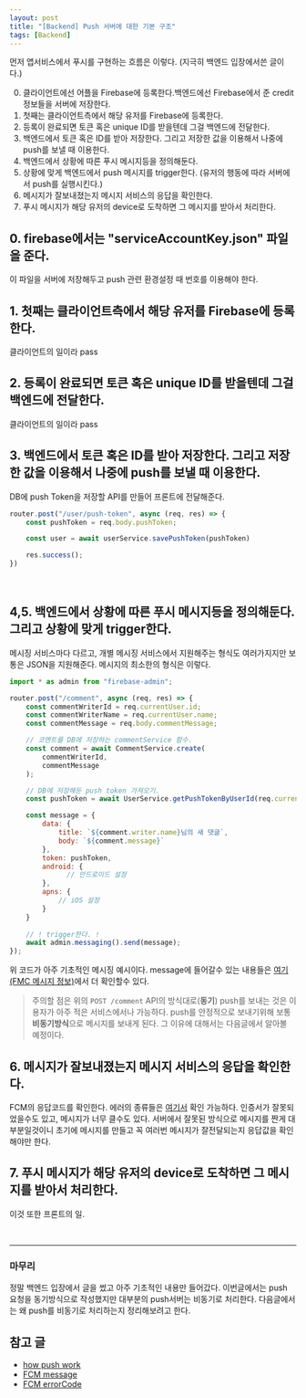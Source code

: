 ```yaml
---
layout: post
title: "[Backend] Push 서버에 대한 기본 구조"
tags: [Backend]
---
```


먼저 앱서비스에서 푸시를 구현하는 흐름은 이렇다. (지극히 백엔드 입장에서쓴 글이다.)

0. 클라이언트에선 어플을 Firebase에 등록한다.백엔드에선 Firebase에서 준 credit 정보들을 서버에 저장한다.
1. 첫째는 클라이언트측에서 해당 유저를 Firebase에 등록한다.
2. 등록이 완료되면 토큰 혹은 unique ID를 받을텐데 그걸 백엔드에 전달한다.
3. 백엔드에서 토큰 혹은 ID를 받아 저장한다. 그리고 저장한 값을 이용해서 나중에 push를 보낼 때 이용한다.
4. 백엔드에서 상황에 따른 푸시 메시지등을 정의해둔다.
5. 상황에 맞게 백엔드에서 push 메시지를 trigger한다. (유저의 행동에 따라 서버에서 push를 실행시킨다.)
6. 메시지가 잘보내졌는지 메시지 서비스의 응답을 확인한다. 
7. 푸시 메시지가 해당 유저의 device로 도착하면 그 메시지를 받아서 처리한다.

## 0. firebase에서는 "serviceAccountKey.json" 파일을 준다. 
이 파일을 서버에 저장해두고 push 관련 환경설정 때 번호를 이용해야 한다.

## 1. 첫째는 클라이언트측에서 해당 유저를 Firebase에 등록한다.
클라이언트의 일이라 pass
## 2. 등록이 완료되면 토큰 혹은 unique ID를 받을텐데 그걸 백엔드에 전달한다.
클라이언트의 일이라 pass

## 3. 백엔드에서 토큰 혹은 ID를 받아 저장한다. 그리고 저장한 값을 이용해서 나중에 push를 보낼 때 이용한다.
DB에 push Token을 저장할 API를 만들어 프론트에 전달해준다.

```js
router.post("/user/push-token", async (req, res) => {
    const pushToken = req.body.pushToken;

    const user = await userService.savePushToken(pushToken)

    res.success();
})
```
<br>

## 4,5. 백엔드에서 상황에 따른 푸시 메시지등을 정의해둔다. 그리고 상황에 맞게 trigger한다.
메시징 서비스마다 다르고, 개별 메시징 서비스에서 지원해주는 형식도 여러가지지만 보통은 JSON을 지원해준다.
메시지의 최소한의 형식은 이렇다.

```js
import * as admin from "firebase-admin";

router.post("/comment", async (req, res) => {
    const commentWriterId = req.currentUser.id;
    const commentWriterName = req.currentUser.name;
    const commentMessage = req.body.commentMessage;

    // 코멘트를 DB에 저장하는 commentService 함수.
    const comment = await CommentService.create(
        commentWriterId,
        commentMessage
    );

    // DB에 저장해둔 push token 가져오기.
    const pushToken = await UserService.getPushTokenByUserId(req.currentUser.id);

    const message = {
        data: {
            title: `${comment.writer.name}님의 새 댓글`,
            body: `${comment.message}`
        },
        token: pushToken,
        android: {
              // 안드로이드 설정
        },
        apns: {
            // iOS 설정
        }
    }
    
    // ! trigger한다. !
    await admin.messaging().send(message);
});
```

위 코드가 아주 기초적인 메시징 예시이다. message에 들어갈수 있는 내용들은 [여기(FMC 메시지 정보)](https://firebase.google.com/docs/reference/fcm/rest/v1/projects.messages)에서 더 확인할수 있다.

> 주의할 점은 위의 `POST /comment` API의 방식대로(**동기**) push를 보내는 것은 이용자가 아주 적은 서비스에서나 가능하다. push를 안정적으로 보내기위해 보통 **비동기방식**으로 메시지를 보내게 된다. 그 이유에 대해서는 다음글에서 알아볼 예정이다.  


## 6. 메시지가 잘보내졌는지 메시지 서비스의 응답을 확인한다.
FCM의 응답코드를 확인한다.
에러의 종류들은 [여기서](https://firebase.google.com/docs/reference/fcm/rest/v1/ErrorCode) 확인 가능하다.
인증서가 잘못되었을수도 있고, 메시지가 너무 클수도 있다. 서버에서 잘못된 방식으로 메시지를 짠게 대부분일것이니 초기에 메시지를 만들고 꼭 여러번 메시지가 잘전달되는지 응답값을 확인해야만 한다.

## 7. 푸시 메시지가 해당 유저의 device로 도착하면 그 메시지를 받아서 처리한다.
이것 또한 프론트의 일.

<br>

----
### 마무리

정말 백엔드 입장에서 글을 썼고 아주 기초적인 내용만 들어갔다. 이번글에서는 push 요청을 동기방식으로 작성했지만 대부분의 push서버는 비동기로 처리한다. 다음글에서는 왜 push를 비동기로 처리하는지 정리해보려고 한다.


## 참고 글
- [how push work](https://developers.google.com/web/fundamentals/push-notifications/how-push-works)
- [FCM message](https://firebase.google.com/docs/reference/fcm/rest/v1/projects.messages)
- [FCM errorCode](https://firebase.google.com/docs/reference/fcm/rest/v1/ErrorCode)